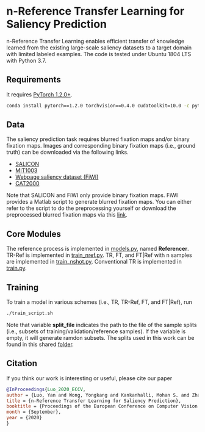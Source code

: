 # n-Reference Transfer Learning for Saliency Prediction
n-Reference Transfer Learning enables efficient transfer of knowledge learned from the existing large-scale saliency datasets to a target domain with limited labeled examples. The code is tested under Ubuntu 1804 LTS with Python 3.7.

## Requirements
It requires [PyTorch 1.2.0+](https://pytorch.org/get-started/previous-versions/).
```bash
conda install pytorch==1.2.0 torchvision==0.4.0 cudatoolkit=10.0 -c pytorch
```

## Data
The saliency prediction task requires blurred fixation maps and/or binary fixation maps. Images and corresponding binary fixation maps (i.e., ground truth) can be downloaded via the following links.
- [SALICON](http://salicon.net/download/)
- [MIT1003](http://people.csail.mit.edu/tjudd/WherePeopleLook/index.html)
- [Webpage saliency dataset (FiWI)](https://www-users.cs.umn.edu/~qzhao/webpage_saliency.html)
- [CAT2000](http://saliency.mit.edu/results_cat2000.html)

Note that SALICON and FiWI only provide binary fixation maps. FiWI provides a Matlab script to generate blurred fixation maps. You can either refer to the script to do the preprocessing yourself or download the preprocessed blurred fixation maps via this [link](https://drive.google.com/drive/folders/1d3lANSKYwjmvpiAkmOx_e76jaTcc6saS?usp=sharing).

## Core Modules
The reference process is implemented in [models.py](src/models.py), named **Referencer**. TR-Ref is implemented in [train_nref.py](train_nref.py). TR, FT, and FT|Ref with n samples are implemented in [train_nshot.py](train_nshot.py). Conventional TR is implemented in [train.py](train.py).

## Training
To train a model in various schemes (i.e., TR, TR-Ref, FT, and FT|Ref), run 
```bash
./train_script.sh
```
Note that variable **split_file** indicates the path to the file of the sample splits (i.e., subsets of training/validation/reference samples). If the variable is empty, it will generate ramdon subsets. 
The splits used in this work can be found in this shared [folder](https://drive.google.com/drive/folders/19FXP9wgDxtrJ20zgUwGbZ0rCkAmGj4lb?usp=sharing).

## Citation
If you think our work is interesting or useful, please cite our paper
```BibTex
@InProceedings{Luo_2020_ECCV,
author = {Luo, Yan and Wong, Yongkang and Kankanhalli, Mohan S. and Zhao, Qi},
title = {n-Reference Transfer Learning for Saliency Prediction},
booktitle = {Proceedings of the European Conference on Computer Vision (ECCV)},
month = {September},
year = {2020}
} 
```